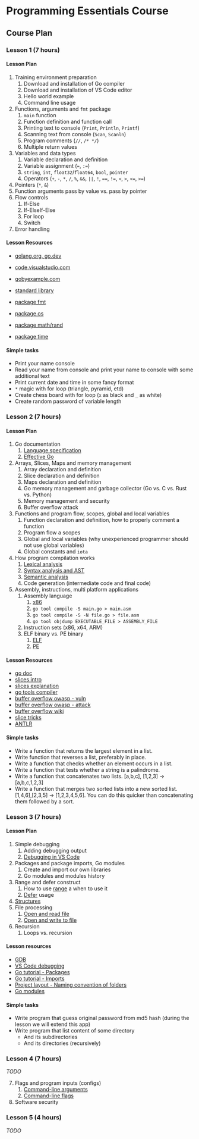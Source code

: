 # Programming Essentials Course

## Course Plan

### Lesson 1 (7 hours)

#### Lesson Plan

1. Training environment preparation
   1. Download and installation of Go compiler
   2. Download and installation of VS Code editor
   3. Hello world example
   4. Command line usage
2. Functions, arguments and `fmt` package
   1. `main` function
   2. Function definition and function call
   3. Printing text to console (`Print`, `Println`, `Printf`)
   4. Scanning text from console (`Scan`, `Scanln`)
   5. Program comments (`//`, `/* */`)
   6. Multiple return values
3. Variables and data types
   1. Variable declaration and definition
   2. Variable assignment (`=`, `:=`)
   3. `string`, `int`, `float32`/`float64`, `bool`, `pointer`
   4. Operators (`+`, `-`, `*`, `/`, `%`, `&&`, `||`, `!`, `==`, `!=`, `<`, `>`, `<=`, `>=`)
4. Pointers (`*`, `&`)
5. Function arguments pass by value vs. pass by pointer
6. Flow controls
   1. If-Else
   2. If-ElseIf-Else
   3. For loop
   4. Switch
7. Error handling

#### Lesson Resources

- [golang.org, go.dev](https://go.dev/)
- [code.visualstudio.com](https://code.visualstudio.com/)
- [gobyexample.com](https://gobyexample.com/)

- [standard library](https://pkg.go.dev/std)
- [package fmt](https://pkg.go.dev/fmt)
- [package os](https://pkg.go.dev/os)
- [package math/rand](https://pkg.go.dev/math/rand)
- [package time](https://pkg.go.dev/time)

#### Simple tasks

- Print your name console
- Read your name from console and print your name to console with some additional text
- Print current date and time in some fancy format
- `*` magic with for loop (triangle, pyramid, etd)
- Create chess board with for loop (`x` as black and `_` as white)
- Create random password of variable length

### Lesson 2 (7 hours)

#### Lesson Plan

1. Go documentation
   1. [Language specification](https://go.dev/ref/spec)
   2. [Effective Go](https://go.dev/doc/effective_go)
2. Arrays, Slices, Maps and memory management
   1. Array declaration and definition
   2. Slice declaration and definition
   3. Maps declaration and definition
   4. Go memory management and garbage collector (Go vs. C vs. Rust vs. Python)
   5. Memory management and security
   6. Buffer overflow attack
3. Functions and program flow, scopes, global and local variables
   1. Function declaration and definition, how to properly comment a function
   2. Program flow a scopes
   3. Global and local variables (why unexperienced programmer should not use global variables)
   4. Global constants and `iota`
4. How program compilation works
   1. [Lexical analysis](https://en.wikipedia.org/wiki/Lexical_analysis)
   2. [Syntax analysis and AST](https://en.wikipedia.org/wiki/Parsing)
   3. [Semantic analysis](https://en.wikipedia.org/wiki/Semantic_analysis_(compilers))
   4. Code generation (intermediate code and final code)
5. Assembly, instructions, multi platform applications
   1. Assembly language
      1. [x86](https://www.cs.virginia.edu/~evans/cs216/guides/x86.html)
      2. `go tool compile -S main.go > main.asm`
      3. `go tool compile -S -N file.go > file.asm`
      4. `go tool objdump EXECUTABLE_FILE > ASSEMBLY_FILE`
   2. Instruction sets (x86, x64, ARM)
   3. ELF binary vs. PE binary
      1. [ELF](https://en.wikipedia.org/wiki/Executable_and_Linkable_Format)
      2. [PE](https://en.wikipedia.org/wiki/Portable_Executable)

#### Lesson Resources

- [go doc](https://go.dev/doc/)
- [slices intro](https://go.dev/blog/slices-intro)
- [slices explanation](https://golangbyexample.com/slice-in-golang/)
- [go tools compiler](https://medium.com/martinomburajr/go-tools-the-compiler-part-1-assembly-language-and-go-ffc42cbf579d)
- [buffer overflow owasp - vuln](https://owasp.org/www-community/vulnerabilities/Buffer_Overflow)
- [buffer overflow owasp - attack](https://owasp.org/www-community/attacks/Buffer_overflow_attack)
- [buffer overflow wiki](https://en.wikipedia.org/wiki/Buffer_overflow)
- [slice tricks](https://github.com/golang/go/wiki/SliceTricks)
- [ANTLR](https://en.wikipedia.org/wiki/ANTLR)

#### Simple tasks

- Write a function that returns the largest element in a list.
- Write function that reverses a list, preferably in place.
- Write a function that checks whether an element occurs in a list.
- Write a function that tests whether a string is a palindrome.
- Write a function that concatenates two lists. [a,b,c], [1,2,3] → [a,b,c,1,2,3]
- Write a function that merges two sorted lists into a new sorted list. [1,4,6],[2,3,5] → [1,2,3,4,5,6]. You can do this quicker than concatenating them followed by a sort.

### Lesson 3 (7 hours)

#### Lesson Plan

1. Simple debugging
   1. Adding debugging output
   2. [Debugging in VS Code](https://github.com/golang/vscode-go/blob/master/docs/debugging.md)
2. Packages and package imports, Go modules
   1. Create and import our own libraries
   2. Go modules and modules history
3. Range and defer construct
   1. How to use [range](https://gobyexample.com/range) a when to use it
   2. [Defer](https://gobyexample.com/defer) usage
4. [Structures](https://gobyexample.com/structs)
5. File processing
   1. [Open and read file](https://gobyexample.com/reading-files)
   2. [Open and write to file](https://gobyexample.com/writing-files)
6. Recursion
   1. Loops vs. recursion

#### Lesson resources

- [GDB](https://go.dev/doc/gdb)
- [VS Code debugging](https://code.visualstudio.com/docs/editor/debugging)
- [Go tutorial - Packages](https://go.dev/tour/basics/1)
- [Go tutorial - Imports](https://go.dev/tour/basics/2)
- [Project layout - Naming convention of folders](https://github.com/golang-standards/project-layout)
- [Go modules](https://go.dev/blog/using-go-modules)

#### Simple tasks

- Write program that guess original password from md5 hash (during the lesson we will extend this app)
- Write program that list content of some directory
  - And its subdirectories
  - And its directories (recursively)

### Lesson 4 (7 hours)

*TODO*

7. Flags and program inputs (configs)
   1. [Command-line arguments](https://gobyexample.com/command-line-arguments)
   2. [Command-line flags](https://gobyexample.com/command-line-flags)
6. Software security

### Lesson 5 (4 hours)

*TODO*
